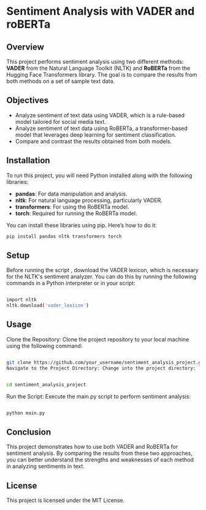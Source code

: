 # Sentiment Analysis with VADER and roBERTa 

## Overview

This project performs sentiment analysis using two different methods: **VADER** from the Natural Language Toolkit (NLTK) and **RoBERTa** from the Hugging Face Transformers library. The goal is to compare the results from both methods on a set of sample text data. 

## Objectives

- Analyze sentiment of text data using VADER, which is a rule-based model tailored for social media text.
- Analyze sentiment of text data using RoBERTa, a transformer-based model that leverages deep learning for sentiment classification.
- Compare and contrast the results obtained from both models.

## Installation

To run this project, you will need Python installed along with the following libraries:

- **pandas**: For data manipulation and analysis.
- **nltk**: For natural language processing, particularly VADER.
- **transformers**: For using the RoBERTa model.
- **torch**: Required for running the RoBERTa model.

You can install these libraries using pip. Here’s how to do it:

```bash
pip install pandas nltk transformers torch


```

## Setup

Before running the script , download the VADER lexicon, which is necessary for the NLTK's sentiment analyzer. You can do this by running the following commands in a Python interpreter or in your script:

```bash

import nltk
nltk.download('vader_lexicon')

```

## Usage
Clone the Repository: Clone the project repository to your local machine using the following command:

```bash

git clone https://github.com/your_username/sentiment_analysis_project.git
Navigate to the Project Directory: Change into the project directory:

```

```bash

cd sentiment_analysis_project

```


Run the Script: Execute the main.py script to perform sentiment analysis:

```bash

python main.py

```

## Conclusion
This project demonstrates how to use both VADER and RoBERTa for sentiment analysis. By comparing the results from these two approaches, you can better understand the strengths and weaknesses of each method in analyzing sentiments in text.

## License
This project is licensed under the MIT License. 




